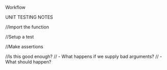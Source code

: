 Workflow

UNIT TESTING NOTES

//Import the function

//Setup a test

//Make assertions

//Is this good enough?
// - What happens if we supply bad arguments?
// - What should happen?